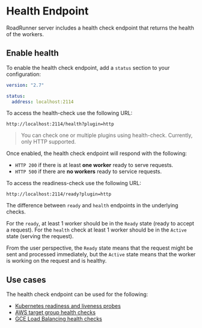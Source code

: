 # Health Endpoint
RoadRunner server includes a health check endpoint that returns the health of the workers.

## Enable health

To enable the health check endpoint, add a `status` section to your configuration:

```yaml
version: "2.7"

status:
  address: localhost:2114
```

To access the health-check use the following URL:

`http://localhost:2114/health?plugin=http`

> You can check one or multiple plugins using health-check. Currently, only HTTP supported.

Once enabled, the health check endpoint will respond with the following: 

 - `HTTP 200` if there is at least **one worker** ready to serve requests.
 - `HTTP 500` if there are **no workers** ready to service requests.


To access the readiness-check use the following URL:

`http://localhost:2114/ready?plugin=http`


The difference between `ready` and `health` endpoints in the underlying checks.

For the `ready`, at least 1 worker should be in the `Ready` state (ready to accept a request). For the `health` check at least 1 worker should be in the `Active` state (serving the request).

From the user perspective, the `Ready` state means that the request might be sent and processed immediately, but the `Active` state means that the worker is working on the request and is healthy.
## Use cases

The health check endpoint can be used for the following:

 - [Kubernetes readiness and liveness probes](https://kubernetes.io/docs/tasks/configure-pod-container/configure-liveness-readiness-startup-probes/)
 - [AWS target group health checks](https://docs.aws.amazon.com/elasticloadbalancing/latest/application/target-group-health-checks.html)
 - [GCE Load Balancing health checks](https://cloud.google.com/load-balancing/docs/health-checks)
